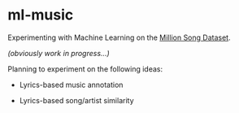 # ml-music
Experimenting with Machine Learning on the [Million Song Dataset](https://labrosa.ee.columbia.edu/millionsong/).

_(obviously work in progress...)_


Planning to experiment on the following ideas:

* Lyrics-based music annotation

* Lyrics-based song/artist similarity
